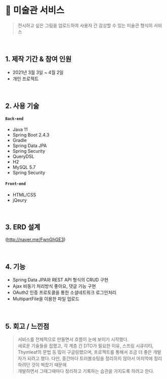# :rocket: 미술관 서비스
>전시하고 싶은 그림을 업로드하여 사용자 간 감상할 수 있는 미술관 형식의 서비스  


</br>

## 1. 제작 기간 & 참여 인원
- 2021년 3월 3일 ~ 4월 2일
- 개인 프로젝트

</br>

## 2. 사용 기술
#### `Back-end`
  - Java 11
  - Spring Boot 2.4.3
  - Gradle
  - Spring Data JPA
  - Spring Security
  - QueryDSL
  - H2
  - MySQL 5.7
  - Spring Security
  
#### `Front-end`
  - HTML/CSS
  - jQeury

</br>

## 3. ERD 설계
(http://naver.me/FwnGhGE3)

</br>

## 4. 기능
  - Spring Data JPA와 REST API 형식의 CRUD 구현
  - Ajax 비동기 처리방식 좋아요, 댓글 기능 구현
  - OAuth2 인증 프로토콜을 통한 소셜네트워크 로그인처리
  - MultipartFile을 이용한 파일 업로드
  
</br>

## 5. 회고 / 느낀점
> 서비스를 전체적으로 만들면서 흐름이 눈에 보이기 시작했다. <br>
  새로운 기술들을 접했고, 각 계층 간 DTO가 필요한 이유, 스프링 시큐리티, 
  Thymleaf의 문법 등 많이 구글링했으며, 프로젝트를 통해서 조금 더 좋은 개발자가 되려고 했다.
  다만, 중간마다 트러블슈팅을 정리하지 않아서 마지막에 정리하려던 것이 벅찼기 때문에 <br>
  개발하면서 그때그때마다 정리하고 기록하는 습관을 가지도록 하려고 한다.
  
